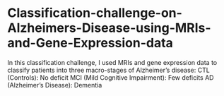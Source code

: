 # Classification-challenge-on-Alzheimers-Disease-using-MRIs-and-Gene-Expression-data
In this classification challenge, I used MRIs and gene expression data to classify patients into three macro-stages of Alzheimer’s disease: CTL (Controls): No deficit MCI (Mild Cognitive Impairment): Few deficits AD (Alzheimer’s Disease): Dementia
